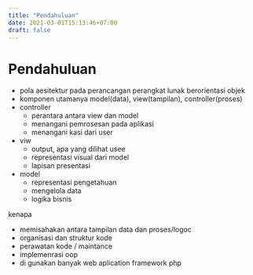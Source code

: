 ```yaml
---
title: "Pendahuluan"
date: 2021-03-01T15:13:46+07:00
draft: false
---
```


# Pendahuluan
- pola aesitektur pada perancangan perangkat lunak berorientasi objek
- komponen utamanya model(data), view(tampilan), controller(proses)
- controller 
  - perantara antara view dan model
  - menangani pemrosesan pada aplikasi 
  - menangani kasi dari user
- viw
  - output, apa yang dilihat usee
  - representasi visual dari model
  - lapisan presentasi
- model
  - representasi pengetahuan
  - mengelola data 
  - logika bisnis

kenapa 
- memisahakan antara tampilan data dan proses/logoc
- organisasi dan struktur kode
- perawatan kode / maintance
- implemenrasi oop
- di gunakan banyak web aplication framework php
